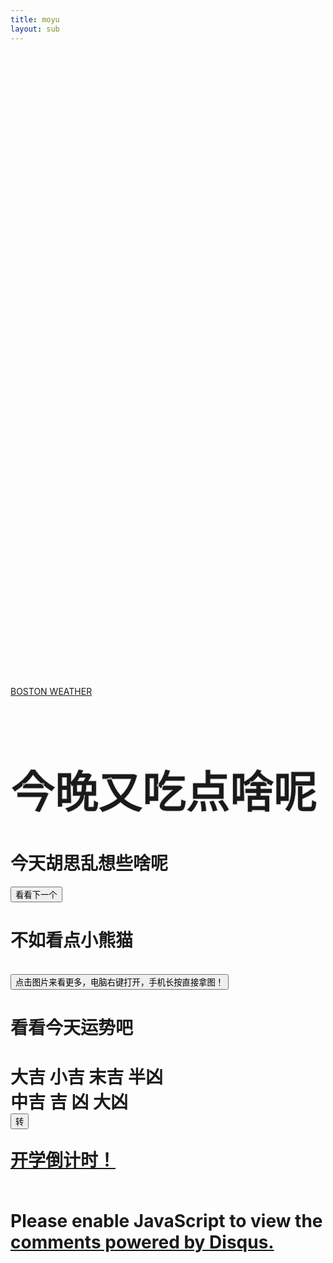 ```yaml
---
title: moyu
layout: sub
---
```


<!-- Header Start -->
<div class="container-fluid bg-primary d-flex align-items-center mb-5 py-5" id="home" style="min-height: 25vh;"></div>
<!-- Header End -->


<!-- Weather Start-->
<a class="weatherwidget-io" href="https://forecast7.com/zh/42d36n71d06/boston/" data-label_1="BOSTON" data-label_2="WEATHER" data-font="微软雅黑 (Microsoft Yahei)" data-theme="bright">BOSTON WEATHER</a>
<script>
!function(d,s,id){var js,fjs=d.getElementsByTagName(s)[0];if(!d.getElementById(id)){js=d.createElement(s);js.id=id;js.src='https://weatherwidget.io/js/widget.min.js';fjs.parentNode.insertBefore(js,fjs);}}(document,'script','weatherwidget-io-js');
</script>
<!-- Weather End-->


<!-- Testimonial Start -->
<div class="container-fluid py-5" id="testimonial">
    <div class="container">
        <div class="position-relative d-flex align-items-center justify-content-center">
            <h1 class="display-1 text-uppercase text-white" style="-webkit-text-stroke: 1px #dee2e6;font-size: 70px;">今晚又吃点啥呢</h1>
            <h1 class="position-absolute text-uppercase text-primary">今天胡思乱想些啥呢</h1>
    </div>
</div>
<!-- Testimonial End -->


<!-- Twitter Start-->
<div id="tweet-container"></div>
<button id="generate-button" onclick="generateRandomTweet()" class="btn btn-outline-primary nav-item">看看下一个</button>
<script async src="https://platform.twitter.com/widgets.js" charset="utf-8"></script>
<script src="js/tweet.js"></script>
<br/>
<!-- Twitter End-->


<!-- Redpanda Start-->
<div class="container-fluid py-5" id="testimonial">
    <div class="container">
        <div class="position-relative d-flex align-items-center justify-content-center">
            <h1 class="position-absolute text-uppercase text-primary">不如看点小熊猫</h1>
        </div>
    </div>
</div>
<div id="image-container"><img id="random-image" src="" class="img-scale-down" onclick="generateRandomImage()"></div><br/>
<button id="generate-button" onclick="generateRandomImage()" class="btn btn-outline-primary nav-item">点击图片来看更多，电脑右键打开，手机长按直接拿图！</button>
<script src="js/meme.js"></script>
<br/>
<!-- Redpanda End-->

<!-- Spinning Wheel Start-->
<div class="container-fluid py-5" id="testimonial">
    <div class="container">
        <div class="position-relative d-flex align-items-center justify-content-center">
            <h1 class="position-absolute text-uppercase text-primary">看看今天运势吧</h1>
        </div>
    </div>
</div>
<div class="wheelbody">
  <h1><center></center>
	<div id="mainbox" class="mainbox">
		<div id="box" class="box">
			<div class="box1">
				<span class="span1"><b>大吉</b></span>
				<span class="span2"><b>小吉</b></span>
				<span class="span3"><b>末吉</b></span>
				<span class="span4"><b>半凶</b></span>
			</div>
			<div class="box2">
				<span class="span1"><b>中吉</b></span>
				<span class="span2"><b>吉</b></span>
				<span class="span3"><b>凶</b></span>
				<span class="span4"><b>大凶</b></span>
			</div>
		</div>
		<button class="spin" onclick="myfunction()">转</button>
	</div>
  <script src="js/spinning.js"></script>
<!-- Spinning Wheel End-->

<!-- Countdown Start-->
<script src="https://cdn.logwork.com/widget/countdown.js"></script>
<a href="https://logwork.com/countdown-z4y4" class="countdown-timer" data-style="circles" data-timezone="America/New_York" data-date="2023-09-04 23:00">开学倒计时！</a>
<br/><br/>
<!-- Countdown End-->

<!-- <div class="container-fluid py-5" id="testimonial">
    <div class="container">
        <div class="position-relative d-flex align-items-center justify-content-center">
            <h1 class="position-absolute text-uppercase text-primary">随机照片</h1>
        </div>
    </div>
</div>
<div class="container">
    <div class="position-relative d-flex align-items-center justify-content-center">
      <a id="imageLink" href="#"> <img alt="" id="unsplashImage" /> </a>
    </div>
</div>
<p class="text-center">Photo by <a id="creator" href="#">NAME</a> on <a href="https://www.unsplash.com">Unsplash</a>!</p>
<script src="js/randomimage.js"></script> -->

<!-- iframe Start-->
<!-- <div id="my-iframe-container">
    <body>
        <iframe id="my-iframe" src="https://woodylinwc.github.io/Flow-Field-Art/"></iframe>
    </body>
</div>
<br />
<br /> -->
<!-- iframe Start-->

<!-- Rain/Wind Start-->
<div id="rain-container">
  <canvas id="rain-canvas"></canvas>
</div>
<div id="wind-container">
  <canvas id="wind-canvas"></canvas>
</div>

<script src="https://cdnjs.cloudflare.com/ajax/libs/three.js/r128/three.min.js"></script>
<script src="js/rain.js"></script>
<script src="js/wind.js"></script>
<script>
  var now = new Date();
  var hour = now.getHours();
  if (hour >= 3 && hour <= 15) {
    // Display wind effects
    document.getElementById("wind-container").style.display = "block";
    initWind();
  } else {
    // Hide wind effects
    document.getElementById("wind-container").style.display = "none";
    // Display rain effects
    initRain();
  }
</script>
<!-- Rain/Wind End-->

<!-- Live2D Widget Start -->
<script src="https://cdn.jsdelivr.net/gh/stevenjoezhang/live2d-widget/autoload.js"></script>
<!-- Live2D Widget End -->

<!-- Chat Start-->
<div id="disqus_thread"></div>
<script>
    /**
    *  RECOMMENDED CONFIGURATION VARIABLES: EDIT AND UNCOMMENT THE SECTION BELOW TO INSERT DYNAMIC VALUES FROM YOUR PLATFORM OR CMS.
    *  LEARN WHY DEFINING THESE VARIABLES IS IMPORTANT: https://disqus.com/admin/universalcode/#configuration-variables    */
    /*
    var disqus_config = function () {
    this.page.url = PAGE_URL;  // Replace PAGE_URL with your page's canonical URL variable
    this.page.identifier = PAGE_IDENTIFIER; // Replace PAGE_IDENTIFIER with your page's unique identifier variable
    };
    */
    (function() { // DON'T EDIT BELOW THIS LINE
    var d = document, s = d.createElement('script');
    s.src = 'https://moyu-section.disqus.com/embed.js';
    s.setAttribute('data-timestamp', +new Date());
    (d.head || d.body).appendChild(s);
    })();
</script>
<noscript>Please enable JavaScript to view the <a href="https://disqus.com/?ref_noscript">comments powered by Disqus.</a></noscript>
<!-- Chat End-->
